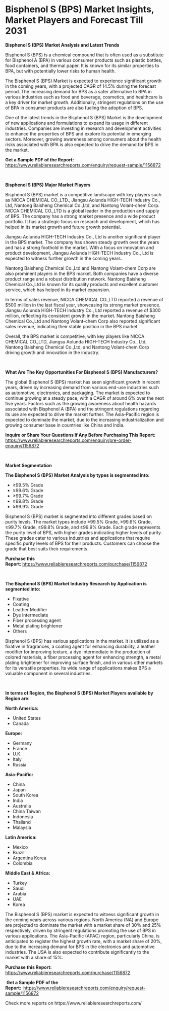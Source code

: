 <p><h1>Bisphenol S (BPS) Market Insights, Market Players and Forecast Till 2031</h1></p><p><strong>Bisphenol S (BPS) Market Analysis and Latest Trends</strong></p>
<p><p>Bisphenol S (BPS) is a chemical compound that is often used as a substitute for Bisphenol A (BPA) in various consumer products such as plastic bottles, food containers, and thermal paper. It is known for its similar properties to BPA, but with potentially lower risks to human health.</p><p>The Bisphenol S (BPS) Market is expected to experience significant growth in the coming years, with a projected CAGR of 14.5% during the forecast period. The increasing demand for BPS as a safer alternative to BPA in various industries such as food and beverage, cosmetics, and healthcare is a key driver for market growth. Additionally, stringent regulations on the use of BPA in consumer products are also fueling the adoption of BPS.</p><p>One of the latest trends in the Bisphenol S (BPS) Market is the development of new applications and formulations to expand its usage in different industries. Companies are investing in research and development activities to enhance the properties of BPS and explore its potential in emerging sectors. Moreover, growing awareness among consumers about the health risks associated with BPA is also expected to drive the demand for BPS in the market.</p></p>
<p><strong>Get a Sample PDF of the Report:&nbsp;</strong> <a href="https://www.reliableresearchreports.com/enquiry/request-sample/1156872">https://www.reliableresearchreports.com/enquiry/request-sample/1156872</a></p>
<p>&nbsp;</p>
<p><strong>Bisphenol S (BPS) Major Market Players</strong></p>
<p><p>Bisphenol S (BPS) market is a competitive landscape with key players such as NICCA CHEMICAL CO.,LTD., Jiangsu Aolunda HIGH-TECH Industry Co., Ltd, Nantong Baisheng Chemical Co.,Ltd, and Nantong Volant-chem Corp. NICCA CHEMICAL CO.,LTD is a global leader in the production and supply of BPS. The company has a strong market presence and a wide product portfolio. It has a strategic focus on research and development, which has helped in its market growth and future growth potential.</p><p>Jiangsu Aolunda HIGH-TECH Industry Co., Ltd is another significant player in the BPS market. The company has shown steady growth over the years and has a strong foothold in the market. With a focus on innovation and product development, Jiangsu Aolunda HIGH-TECH Industry Co., Ltd is expected to witness further growth in the coming years.</p><p>Nantong Baisheng Chemical Co.,Ltd and Nantong Volant-chem Corp are also prominent players in the BPS market. Both companies have a diverse product range and a robust distribution network. Nantong Baisheng Chemical Co.,Ltd is known for its quality products and excellent customer service, which has helped in its market expansion.</p><p>In terms of sales revenue, NICCA CHEMICAL CO.,LTD reported a revenue of $500 million in the last fiscal year, showcasing its strong market presence. Jiangsu Aolunda HIGH-TECH Industry Co., Ltd reported a revenue of $300 million, reflecting its consistent growth in the market. Nantong Baisheng Chemical Co.,Ltd and Nantong Volant-chem Corp also reported significant sales revenue, indicating their stable position in the BPS market.</p><p>Overall, the BPS market is competitive, with key players like NICCA CHEMICAL CO.,LTD, Jiangsu Aolunda HIGH-TECH Industry Co., Ltd, Nantong Baisheng Chemical Co.,Ltd, and Nantong Volant-chem Corp driving growth and innovation in the industry.</p></p>
<p>&nbsp;</p>
<p><strong>What Are The Key Opportunities For Bisphenol S (BPS) Manufacturers?</strong></p>
<p><p>The global Bisphenol S (BPS) market has seen significant growth in recent years, driven by increasing demand from various end-use industries such as automotive, electronics, and packaging. The market is expected to continue growing at a steady pace, with a CAGR of around 6% over the next five years. Factors such as the growing awareness about health hazards associated with Bisphenol A (BPA) and the stringent regulations regarding its use are expected to drive the market further. The Asia-Pacific region is expected to dominate the market, due to the increasing industrialization and growing consumer base in countries like China and India.</p></p>
<p><strong>Inquire or Share Your Questions If Any Before Purchasing This Report:</strong> <a href="https://www.reliableresearchreports.com/enquiry/pre-order-enquiry/1156872">https://www.reliableresearchreports.com/enquiry/pre-order-enquiry/1156872</a></p>
<p>&nbsp;</p>
<p><strong>Market Segmentation</strong></p>
<p><strong>The Bisphenol S (BPS) Market Analysis by types is segmented into:</strong></p>
<p><ul><li>≥99.5% Grade</li><li>≥99.6% Grade</li><li>≥99.7% Grade</li><li>≥99.8% Grade</li><li>≥99.9% Grade</li></ul></p>
<p><p>Bisphenol S (BPS) market is segmented into different grades based on purity levels. The market types include ≥99.5% Grade, ≥99.6% Grade, ≥99.7% Grade, ≥99.8% Grade, and ≥99.9% Grade. Each grade represents the purity level of BPS, with higher grades indicating higher levels of purity. These grades cater to various industries and applications that require specific purity levels of BPS for their products. Customers can choose the grade that best suits their requirements.</p></p>
<p><strong>Purchase this Report:&nbsp;</strong><a href="https://www.reliableresearchreports.com/purchase/1156872">https://www.reliableresearchreports.com/purchase/1156872</a></p>
<p>&nbsp;</p>
<p><strong>The Bisphenol S (BPS) Market Industry Research by Application is segmented into:</strong></p>
<p><ul><li>Fixative</li><li>Coating</li><li>Leather Modifier</li><li>Dye intermediate</li><li>Fiber processing agent</li><li>Metal plating brightener</li><li>Others</li></ul></p>
<p><p>Bisphenol S (BPS) has various applications in the market. It is utilized as a fixative in fragrances, a coating agent for enhancing durability, a leather modifier for improving texture, a dye intermediate in the production of colored materials, a fiber processing agent for enhancing strength, a metal plating brightener for improving surface finish, and in various other markets for its versatile properties. Its wide range of applications makes BPS a valuable component in several industries.</p></p>
<p>&nbsp;</p>
<p><strong>In terms of Region, the Bisphenol S (BPS) Market Players available by Region are:</strong></p>
<p>
    <p> <strong> North America: </strong>
        <ul>
            <li>United States</li>
            <li>Canada</li>
        </ul>
        </p> 
    <p> <strong> Europe: </strong>
        <ul>
            <li>Germany</li>
            <li>France</li>
            <li>U.K.</li>
            <li>Italy</li>
            <li>Russia</li>
        </ul>
        </p> 
    <p> <strong> Asia-Pacific: </strong>
        <ul>
            <li>China</li>
            <li>Japan</li>
            <li>South Korea</li>
            <li>India</li>
            <li>Australia</li>
            <li>China Taiwan</li>
            <li>Indonesia</li>
            <li>Thailand</li>
            <li>Malaysia</li>
        </ul>
        </p> 
    <p> <strong> Latin America: </strong>
        <ul>
            <li>Mexico</li>
            <li>Brazil</li>
            <li>Argentina Korea</li>
            <li>Colombia</li>
        </ul>
        </p> 
    <p> <strong> Middle East & Africa: </strong>
        <ul>
            <li>Turkey</li>
            <li>Saudi</li>
            <li>Arabia</li>
            <li>UAE</li>
            <li>Korea</li>
        </ul>
    </p>
    </p>
<p><p>The Bisphenol S (BPS) market is expected to witness significant growth in the coming years across various regions. North America (NA) and Europe are projected to dominate the market with a market share of 30% and 25% respectively, driven by stringent regulations promoting the use of BPS in various applications. The Asia-Pacific (APAC) region, particularly China, is anticipated to register the highest growth rate, with a market share of 20%, due to the increasing demand for BPS in the electronics and automotive industries. The USA is also expected to contribute significantly to the market with a share of 15%.</p></p>
<p><strong>Purchase this Report: </strong><a href="https://www.reliableresearchreports.com/purchase/1156872">https://www.reliableresearchreports.com/purchase/1156872</a></p>
<p>&nbsp;<strong>Get a Sample PDF of the Report:&nbsp;&nbsp;</strong><a href="https://www.reliableresearchreports.com/enquiry/request-sample/1156872">https://www.reliableresearchreports.com/enquiry/request-sample/1156872</a></p>
<p><strong></strong></p>
<p>Check more reports on https://www.reliableresearchreports.com/</p>